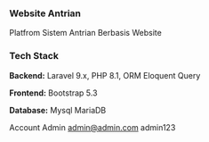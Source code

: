 

### Website Antrian

Platfrom Sistem Antrian Berbasis Website

### Tech Stack

**Backend:** Laravel 9.x, PHP 8.1, ORM Eloquent Query

**Frontend:** Bootstrap 5.3

**Database:** Mysql MariaDB

Account
Admin
 admin@admin.com
 admin123
 

